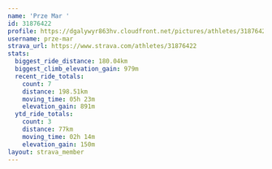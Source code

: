 ```yaml
---
name: 'Prze Mar '
id: 31876422
profile: https://dgalywyr863hv.cloudfront.net/pictures/athletes/31876422/22548952/4/large.jpg
username: prze-mar
strava_url: https://www.strava.com/athletes/31876422
stats:
  biggest_ride_distance: 180.04km
  biggest_climb_elevation_gain: 979m
  recent_ride_totals:
    count: 7
    distance: 198.51km
    moving_time: 05h 23m
    elevation_gain: 891m
  ytd_ride_totals:
    count: 3
    distance: 77km
    moving_time: 02h 14m
    elevation_gain: 150m
layout: strava_member
--- 
```

